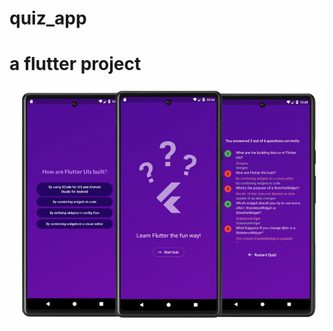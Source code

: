 # quiz_app

# a flutter project

![Alt text](https://github.com/ihsan7770/quiz_app/blob/a84dbb8328138a94aeacc4be4837f2e4e4ad051e/quizapp.png)



 
 


